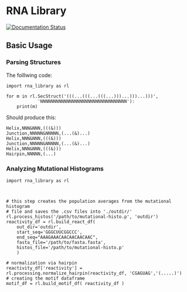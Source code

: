 # RNA Library 
[![Documentation Status](https://readthedocs.org/projects/rna-library/badge/?version=latest)](https://rna-library.readthedocs.io/en/latest/?badge=latest)

## Basic Usage

### Parsing Structures
The folllwing code:
```
import rna_library as rl

for m in rl.SecStruct('(((...(((...(((...)))...)))...)))', 
			'NNNNNNNNNNNNNNNNNNNNNNNNNNNNNNNNN'):
	print(m)

```
Should produce this:
```
Helix,NNN&NNN,(((&)))
Junction,NNNNN&NNNNN,(...(&)...)
Helix,NNN&NNN,(((&)))
Junction,NNNNN&NNNNN,(...(&)...)
Helix,NNN&NNN,(((&)))
Hairpin,NNNNN,(...)
```
### Analyzing Mutational Histograms
```
import rna_library as rl



# this step creates the population averages from the mutational histogram 
# file and saves the .csv files into './outdir/'
rl.process_histos('/path/to/mutational-histo.p', 'outdir')
reactivity_df = rl.build_react_df(
	out_dir='outdir',
	start_seq='GGGCUUCGGCCC',
	end_seq="AAAGAAACAACAACAACAAC",
	fasta_file='/path/to/fasta.fasta',
	histos_file='/path/to/mutational-histo.p'
	)

# normalization via hairpin
reactivity_df['reactivity'] = rl.processing.normalize_hairpin(reactivity_df, 'CGAGUAG','(.....)')
# creating the motif dataframe
motif_df = rl.build_motif_df( reactivity_df )
```
